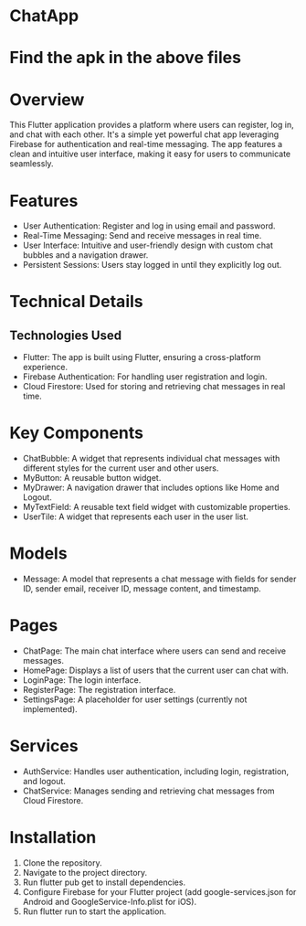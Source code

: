 # ChatApp

# Find the apk in the above files 

# Overview
This Flutter application provides a platform where users can register, log in, and chat with each other. It's a simple yet powerful chat app leveraging Firebase for authentication and real-time messaging. The app features a clean and intuitive user interface, making it easy for users to communicate seamlessly.

# Features
- User Authentication: Register and log in using email and password.
- Real-Time Messaging: Send and receive messages in real time.
- User Interface: Intuitive and user-friendly design with custom chat bubbles and a navigation drawer.
- Persistent Sessions: Users stay logged in until they explicitly log out.

# Technical Details
## Technologies Used
- Flutter: The app is built using Flutter, ensuring a cross-platform experience.
- Firebase Authentication: For handling user registration and login.
- Cloud Firestore: Used for storing and retrieving chat messages in real time.

# Key Components
- ChatBubble: A widget that represents individual chat messages with different styles for the current user and other users.
- MyButton: A reusable button widget.
- MyDrawer: A navigation drawer that includes options like Home and Logout.
- MyTextField: A reusable text field widget with customizable properties.
- UserTile: A widget that represents each user in the user list.

# Models
- Message: A model that represents a chat message with fields for sender ID, sender email, receiver ID, message content, and timestamp.

# Pages
- ChatPage: The main chat interface where users can send and receive messages.
- HomePage: Displays a list of users that the current user can chat with.
- LoginPage: The login interface.
- RegisterPage: The registration interface.
- SettingsPage: A placeholder for user settings (currently not implemented).

# Services
- AuthService: Handles user authentication, including login, registration, and logout.
- ChatService: Manages sending and retrieving chat messages from Cloud Firestore.

# Installation
1. Clone the repository.
2. Navigate to the project directory.
3. Run flutter pub get to install dependencies.
4. Configure Firebase for your Flutter project (add google-services.json for Android and GoogleService-Info.plist for iOS).
5. Run flutter run to start the application.






